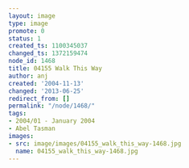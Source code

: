 ```yaml
---
layout: image
type: image
promote: 0
status: 1
created_ts: 1100345037
changed_ts: 1372159474
node_id: 1468
title: 04155 Walk This Way
author: anj
created: '2004-11-13'
changed: '2013-06-25'
redirect_from: []
permalink: "/node/1468/"
tags:
- 2004/01 - January 2004
- Abel Tasman
images:
- src: image/images/04155_walk_this_way-1468.jpg
  name: 04155_walk_this_way-1468.jpg
---
```


